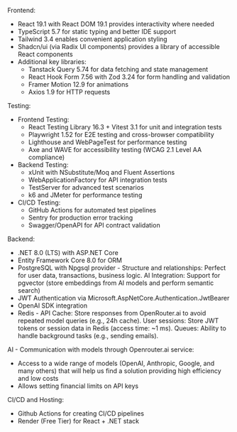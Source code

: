 Frontend:

- React 19.1 with React DOM 19.1 provides interactivity where needed
- TypeScript 5.7 for static typing and better IDE support
- Tailwind 3.4 enables convenient application styling
- Shadcn/ui (via Radix UI components) provides a library of accessible React components
- Additional key libraries:
  - Tanstack Query 5.74 for data fetching and state management
  - React Hook Form 7.56 with Zod 3.24 for form handling and validation
  - Framer Motion 12.9 for animations
  - Axios 1.9 for HTTP requests

Testing:
- Frontend Testing:
  - React Testing Library 16.3 + Vitest 3.1 for unit and integration tests
  - Playwright 1.52 for E2E testing and cross-browser compatibility
  - Lighthouse and WebPageTest for performance testing
  - Axe and WAVE for accessibility testing (WCAG 2.1 Level AA compliance)
- Backend Testing:
  - xUnit with NSubstitute/Moq and Fluent Assertions
  - WebApplicationFactory for API integration tests
  - TestServer for advanced test scenarios
  - k6 and JMeter for performance testing
- CI/CD Testing:
  - GitHub Actions for automated test pipelines
  - Sentry for production error tracking
  - Swagger/OpenAPI for API contract validation

Backend:

- .NET 8.0 (LTS) with ASP.NET Core
- Entity Framework Core 8.0 for ORM
- PostgreSQL with Npgsql provider - Structure and relationships: Perfect for user data, transactions, business logic. AI Integration: Support for pgvector (store embeddings from AI models and perform semantic search)
- JWT Authentication via Microsoft.AspNetCore.Authentication.JwtBearer
- OpenAI SDK integration
- Redis - API Cache: Store responses from OpenRouter.ai to avoid repeated model queries (e.g., 24h cache).
  User sessions: Store JWT tokens or session data in Redis (access time: ~1 ms).
  Queues: Ability to handle background tasks (e.g., sending emails).

AI - Communication with models through Openrouter.ai service:

- Access to a wide range of models (OpenAI, Anthropic, Google, and many others) that will help us find a solution providing high efficiency and low costs
- Allows setting financial limits on API keys

CI/CD and Hosting:

- Github Actions for creating CI/CD pipelines
- Render (Free Tier) for React + .NET stack
